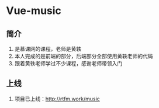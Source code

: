 # Vue-music

## 简介
1. 是慕课网的课程，老师是黄轶
2. 本人完成的是前端的部分，后端部分全部使用黄轶老师的代码
3. 跟着黄轶老师学过不少课程，感谢老师带领入门

## 上线
1. 项目已上线：http://rtfm.work/music
